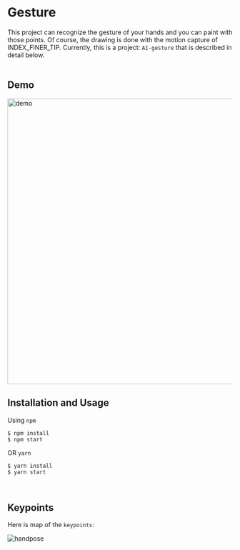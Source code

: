 # Gesture
This project can recognize the gesture of your hands and you can paint with those points. Of course, the drawing is done with the motion capture of INDEX_FINER_TIP.
Currently, this is a project: `AI-gesture` that is described in detail below.
<br />
<br />

## Demo
<img src="https://raw.githubusercontent.com/edward-joseph/AI-gesture/main/assets/demo.gif" alt="demo" style="width: 640px;"/>

<br />

## Installation and Usage
Using `npm`
    
	$ npm install
	$ npm start

OR `yarn`
    
	$ yarn install
	$ yarn start

<br />

## Keypoints

Here is map of the `keypoints`:

<img src="https://raw.githubusercontent.com/edward-joseph/AI-gesture/main/assets/handpose.png" alt="handpose">